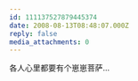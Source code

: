 ```yaml
---
id: 111137527879445374
date: 2008-08-13T08:48:07.000Z
reply: false
media_attachments: 0
---
```


各人心里都要有个崽崽菩萨...


